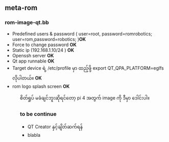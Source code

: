 
<h2> meta-rom </h2>   
    <h3>rom-image-qt.bb</h3>
      <ul>
        <li> Predefined users & password ( user=root, password=romrobotics; user=rom,password=robotics; )<b>OK</b></li>
        <li> Force to change password <b>OK</b></li>
        <li> Static ip (192.168.1.10/24 ) <b>OK</b></li>
        <li> Openssh server <b>OK</b></li>        
        <li> Qt app runnable <b>OK</b></li>
        <li> Target device ရဲ့ /etc/profile မှာ ထည့်ဖို့ export QT_QPA_PLATFORM=eglfs လိုပါတယ်။ <b>OK</b></li>
        <li> rom logo splash screen <b>OK</b></li>
      <ul>
      <p> စိတ်ရှုပ် မခံချင်ဘူးဆိုရင်တော့ pi 4 အတွက် image ကို ဒီမှာ ဒေါင်းပါ။ </p>  
    <h3> to be continue </h3>
      <ul>
        <li> QT Creator နှင့်ချိတ်ဆက်ရန် </li>
        <li> blabla </li>
      </ul>
      
        
    	
